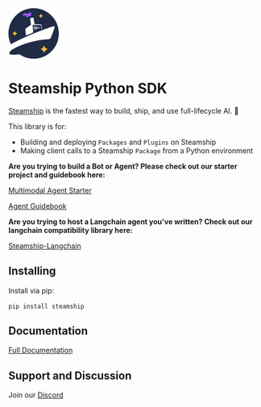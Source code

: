 <img src="docs/_static/Steamship-symbol-dark.png" alt="Steamship Logo" width="100"/>

# Steamship Python SDK

[Steamship](https://steamship.com) is the fastest way to build, ship, and use full-lifecycle AI. 🚢 

This library is for:
- Building and deploying `Packages` and `Plugins` on Steamship
- Making client calls to a Steamship `Package` from a Python environment

**Are you trying to build a Bot or Agent? Please check out our starter project and guidebook here:**

[Multimodal Agent Starter](https://github.com/steamship-core/multimodal-agent-starter)

[Agent Guidebook](https://www.steamship.com/learn/agent-guidebook)

**Are you trying to host a Langchain agent you've written?  Check out our langchain compatibility library here:**

[Steamship-Langchain](https://github.com/steamship-core/steamship-langchain)

## Installing

Install via pip:

```
pip install steamship
```

## Documentation

[Full Documentation](https://docs.steamship.com/)

## Support and Discussion

Join our [Discord](https://steamship.com/discord)
